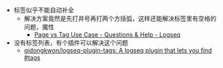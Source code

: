 - 标签似乎不能自动补全
	- 解决方案竟然是先打井号再打两个方括弧，这样还能解决标签里有空格的问题，魔性
		- [Page vs Tag Use Case - Questions & Help - Logseq](https://discuss.logseq.com/t/page-vs-tag-use-case/431)
- 没有标签列表，有个插件可以解决这个问题
	- [gidongkwon/logseq-plugin-tags: A logseq plugin that lets you find #tags](https://github.com/gidongkwon/logseq-plugin-tags)